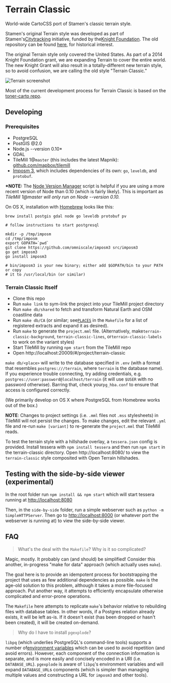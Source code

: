 Terrain Classic
===============

World-wide CartoCSS port of Stamen's classic terrain style.

Stamen's original Terrain style was developed as part of Stamen's[Citytracking](https://github.com/Citytracking) initiative, funded by the[Knight Foundation](http://www.knightfoundation.org/). The old repository can be found [here](https://github.com/citytracking/terrain), for historical interest.

The original Terrain style only covered the United States. As part of a 2014 Knight Foundation grant, we are expanding Terrain to cover the entire world. The new Knight Grant will also result in a totally-different new terrain style, so to avoid confusion, we are calling the old style "Terrain Classic."

![Terrain screenshot](https://github.com/stamen/terrain-classic/raw/master/terrain_classic.png?raw=true)

Most of the current development process for Terrain Classic is based on the [toner-carto repo](https://github.com/stamen/toner-carto).

Developing
----------

### Prerequisites

-	PostgreSQL
-	PostGIS @2.0
-	Node.js --version 0.10\*
-	GDAL
-	TileMill 1@`master` (this includes the latest Mapnik): [github.com/mapbox/tilemill](https://github.com/mapbox/tilemill)
-	[Imposm 3](https://github.com/omniscale/imposm3), which includes dependencies of its own: `go`, `leveldb`, and `protobuf`.

**\*NOTE:** The [Node Version Manager](https://github.com/creationix/nvm) script is helpful if you are using a more recent version of Node than 0.10 (which is fairly likely). This is important as *TileMill 1@master will only run on Node --version 0.10.*

On OS X, installation with [Homebrew](http://brew.sh/) looks like this:

```
brew install postgis gdal node go leveldb protobuf pv

# follow instructions to start postgresql

mkdir -p /tmp/imposm
cd /tmp/imposm
export GOPATH=`pwd`
git clone https://github.com/omniscale/imposm3 src/imposm3
go get imposm3
go install imposm3

# bin/imposm3 is your new binary; either add $GOPATH/bin to your PATH or copy
# it to /usr/local/bin (or similar)
```

### Terrain Classic Itself

-	Clone this repo
-	Run `make link` to sym-link the project into your TileMill project directory
-	Run `make db/shared` to fetch and transform Natural Earth and OSM coastline data
-	Run `make db/CA` (or similar; see[`PLACES`](https://github.com/stamen/terrain-classic/blob/master/Makefile#L168-L178) in the `Makefile` for a list of registered extracts and expand it as desired).
-	Run `make` to generate the `project.mml` file. (Alternatively, make`terrain-classic-background`, `terrain-classic-lines`, or`terrain-classic-labels` to work on the variant styles)
-	Start TileMill by running `npm start` from the TileMill repo
-	Open http://localhost:20009/#/project/terrain-classic

`make db/<place>` will write to the database specified in `.env` (with a format that resembles `postgres:///terrain`, where `terrain` is the database name). If you experience trouble connecting, try adding credentials, e.g. `postgres://user:password@localhost/terrain` (it will use `$USER` with no password otherwise). Barring that, check your`pg_hba.conf` to ensure that access is configured correctly.

(We primarily develop on OS X where PostgreSQL from Homebrew works out of the box.)

**NOTE**: Changes to project settings (i.e. `.mml` files not `.mss` stylesheets) in TileMill will not persist the changes. To make changes, edit the relevant `.yml` file and re-run `make [variant]` to re-generate the `project.mml` that TileMill reads.

To test the terrain style with a hillshade overlay, a `tessera.json` config is provided. Install tessera with `npm install tessera` and then run `npm start` in the terrain-classic directory. Open http://localhost:8080/ to view the `terrain-classic` style composited with Open Terrain hillshades.

Testing with the side-by-side viewer (experimental)
---------------------------------------------------

In the root folder run `npm install && npm start` which will start tessera running at [http://localhost:8080](http://localhost:8080)

Then, in the `side-by-side` folder, run a simple webserver such as `python -m SimpleHTTPServer`. Then go to [http://localhost:8000](http://localhost:8000) (or whatever port the webserver is running at) to view the side-by-side viewer.

FAQ
---

> What's the deal with the `Makefile`? Why is it so complicated?

Magic, mostly. It probably can (and should) be simplified! Consider this another, in-progress "make for data" approach (which actually uses `make`).

The goal here is to provide an idempotent process for bootstrapping the project that uses as few additional dependencies as possible. `make` is the age-old solution to this problem, although it takes a more file-focused approach. Put another way, it attempts to efficiently encapsulate otherwise complicated and error-prone operations.

The `Makefile` here attempts to replicate `make`'s behavior relative to rebuilding files with database tables. In other words, if a Postgres relation already exists, it will be left as-is. If it doesn't exist (has been dropped or hasn't been created), it will be created on-demand.

> Why do I have to install `pgexplode`?

`libpq` (which underlies PostgreSQL's command-line tools) supports a number of[environment variables](http://www.postgresql.org/docs/9.4/static/libpq-envars.html) which can be used to avoid repetition (and avoid errors). However, each component of the connection information is separate, and is more easily and concisely encoded in a URI (i.e. `DATABASE_URL`). `pgexplode` is aware of `libpq`'s environment variables and will expand `DATABASE_URL`s components (which is simpler than managing multiple values and constructing a URL for `imposm3` and other tools).
